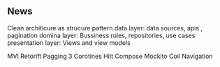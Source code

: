 ## News


Clean architicure as strucure pattern 
data layer: data sources, apis , pagination 
domina layer: Bussiness rules, repositories, use cases
presentation layer: Views and view models 

MVI
Retorift 
Pagging 3 
Corotines 
Hilt 
Compose 
Mockito 
Coil 
Navigation 

 

 
